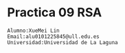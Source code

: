 # Practica 09 RSA

```
Alumno:XueMei Lin
Email:alu0101225845@ull.edu.es
Universidad:Universidad de La Laguna
```
